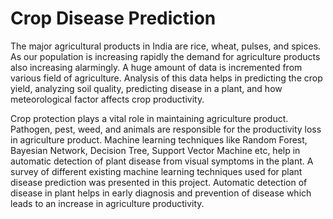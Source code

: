 # Crop Disease Prediction 

The major agricultural products in India are rice, wheat, pulses, and spices. As our population is increasing rapidly the demand for agriculture products also increasing alarmingly. A huge amount of data is incremented from various field of agriculture. Analysis of this data helps in predicting the crop yield, analyzing soil quality, predicting disease in a plant, and how meteorological factor affects crop productivity. 

Crop protection plays a vital role in maintaining agriculture product. Pathogen, pest, weed, and animals are responsible for the productivity loss in agriculture product. Machine learning techniques like Random Forest, Bayesian Network, Decision Tree, Support Vector Machine etc, help in automatic detection of plant disease from visual symptoms in the plant. A survey of different existing machine learning techniques used for plant disease prediction was presented in this project. Automatic detection of disease in plant helps in early diagnosis and prevention of disease which leads to an increase in agriculture productivity.
